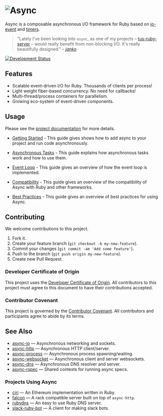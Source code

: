 # ![Async](logo.svg)

Async is a composable asynchronous I/O framework for Ruby based on [io-event](https://github.com/socketry/io-event) and
[timers](https://github.com/socketry/timers).

> "Lately I've been looking into `async`, as one of my projects –
> [tus-ruby-server](https://github.com/janko/tus-ruby-server) – would really benefit from non-blocking I/O. It's really
> beautifully designed." *– [janko](https://github.com/janko)*

[![Development Status](https://github.com/socketry/async/workflows/Test/badge.svg)](https://github.com/socketry/async/actions?workflow=Test)

## Features

  - Scalable event-driven I/O for Ruby. Thousands of clients per process\!
  - Light weight fiber-based concurrency. No need for callbacks\!
  - Multi-thread/process containers for parallelism.
  - Growing eco-system of event-driven components.

## Usage

Please see the [project documentation](https://socketry.github.io/async/) for more details.

  - [Getting Started](https://socketry.github.io/async/guides/getting-started/index) - This guide gives shows how to add
    async to your project and run code asynchronously.

  - [Asynchronous Tasks](https://socketry.github.io/async/guides/asynchronous-tasks/index) - This guide explains how
    asynchronous tasks work and how to use them.

  - [Event Loop](https://socketry.github.io/async/guides/event-loop/index) - This guide gives an overview of how the
    event loop is implemented.

  - [Compatibility](https://socketry.github.io/async/guides/compatibility/index) - This guide gives an overview of the
    compatibility of Async with Ruby and other frameworks.

  - [Best Practices](https://socketry.github.io/async/guides/best-practices/index) - This guide gives an overview of
    best practices for using Async.

## Contributing

We welcome contributions to this project.

1.  Fork it.
2.  Create your feature branch (`git checkout -b my-new-feature`).
3.  Commit your changes (`git commit -am 'Add some feature'`).
4.  Push to the branch (`git push origin my-new-feature`).
5.  Create new Pull Request.

### Developer Certificate of Origin

This project uses the [Developer Certificate of Origin](https://developercertificate.org/). All contributors to this project must agree to this document to have their contributions accepted.

### Contributor Covenant

This project is governed by the [Contributor Covenant](https://www.contributor-covenant.org/). All contributors and participants agree to abide by its terms.

## See Also

  - [async-io](https://github.com/socketry/async-io) — Asynchronous networking and sockets.
  - [async-http](https://github.com/socketry/async-http) — Asynchronous HTTP client/server.
  - [async-process](https://github.com/socketry/async-process) — Asynchronous process spawning/waiting.
  - [async-websocket](https://github.com/socketry/async-websocket) — Asynchronous client and server websockets.
  - [async-dns](https://github.com/socketry/async-dns) — Asynchronous DNS resolver and server.
  - [async-rspec](https://github.com/socketry/async-rspec) — Shared contexts for running async specs.

### Projects Using Async

  - [ciri](https://github.com/ciri-ethereum/ciri) — An Ethereum implementation written in Ruby.
  - [falcon](https://github.com/socketry/falcon) — A rack compatible server built on top of `async-http`.
  - [rubydns](https://github.com/ioquatix/rubydns) — An easy to use Ruby DNS server.
  - [slack-ruby-bot](https://github.com/slack-ruby/slack-ruby-bot) — A client for making slack bots.
